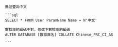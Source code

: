 
````ad-error
無法查詢中文

```sql
SELECT * FROM User ParamName Name = N'中文'

數據庫的編碼不對，修改下數據庫的編碼  
ALTER DATABASE [數據庫名] COLLATE Chinese_PRC_CI_AS

```

````





